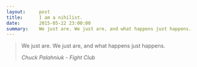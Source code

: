 ```yaml
---
layout:     post
title:      I am a nihilist.
date:       2015-05-22 23:00:00
summary:    We just are. We just are, and what happens just happens.
---
```


<blockquote>
  <p>
    We just are. We just are, and what happens just happens.
  </p>
  <footer><cite title="Chuck Palahniuk - Fight Club">Chuck Palahniuk - Fight Club</cite></footer>
</blockquote>